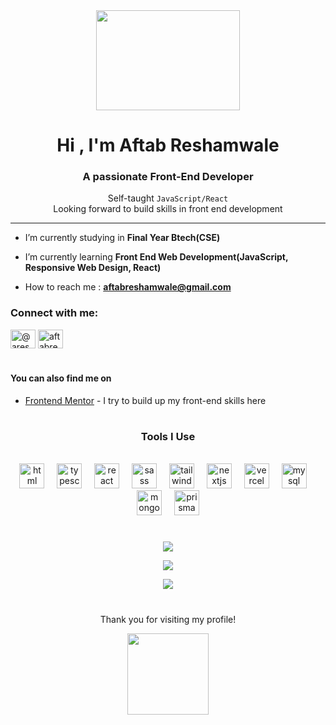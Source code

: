 <div align="center">
  <img  width="230" height="160"src="https://media1.tenor.com/m/34qNY2r67PgAAAAC/hi-hi-there.gif"/>
</div>

<div align="center">
<h1 align="center">Hi , I'm Aftab Reshamwale</h1>
<h3 align="center">A passionate Front-End Developer</h3>
  
Self-taught `JavaScript/React` <br/>Looking forward to build skills in front end development <br/>
</div>

----------------------------------------------------


- I’m currently studying in **Final Year Btech(CSE)**

- I’m currently learning **Front End Web Development(JavaScript, Responsive Web Design, React)**

- How to reach me : **aftabreshamwale@gmail.com**


<h3 align="left">Connect with me:</h3>
<p align="left">
<a href="https://twitter.com/@areshamwale" target="blank"><img align="center" src="https://raw.githubusercontent.com/rahuldkjain/github-profile-readme-generator/master/src/images/icons/Social/twitter.svg" alt="@areshamwale" height="30" width="40" /></a>
<a href="https://linkedin.com/in/aftabreshamwale" target="blank"><img align="center" src="https://raw.githubusercontent.com/rahuldkjain/github-profile-readme-generator/master/src/images/icons/Social/linked-in-alt.svg" alt="aftabreshamwale" height="30" width="40" /></a>
</p>



#
  
#### You can also find me on
- [Frontend Mentor](https://www.frontendmentor.io/profile/Aftab1112) - I try to build up my front-end skills here 


#

<div align="center">
 
### Tools I Use
<br/>

  <img src="https://skillicons.dev/icons?i=html" height="40" alt="html logo"  />
  <img width="12" />
  <img src="https://skillicons.dev/icons?i=ts" height="40" alt="typescript logo"  />
  <img width="12" />
  <img src="https://skillicons.dev/icons?i=react" height="40" alt="react logo"  />
  <img width="12" />
  <img src="https://skillicons.dev/icons?i=sass" height="40" alt="sass logo"  />
  <img width="12" />
  <img src="https://skillicons.dev/icons?i=tailwind" height="40" alt="tailwindcss logo"  />
  <img width="12" />
  <img src="https://skillicons.dev/icons?i=nextjs" height="40" alt="nextjs logo"  />
  <img width="12" />
  <img src="https://skillicons.dev/icons?i=vercel" height="40" alt="vercel logo"  />
  <img width="12" />
  <img src="https://skillicons.dev/icons?i=mysql" height="40" alt="mysql logo"  />
  <img width="12" />
  <img src="https://skillicons.dev/icons?i=mongodb" height="40" alt="mongodb logo"  />
  <img width="12" />
  <img src="https://skillicons.dev/icons?i=prisma" height="40" alt="prisma logo"  />

</div>

#

<div align="center">
 
![](https://github-readme-stats.vercel.app/api/top-langs/?username=atmahana&theme=tokyonight&hide_border=false&langs_count=4&include_all_commits=false&count_private=true&layout=compact)

![](https://github-readme-stats.vercel.app/api?username=atmahana&theme=tokyonight&hide_border=false&include_all_commits=true&count_private=true&hide_title=true&hide_rank=true)

![](https://github-readme-streak-stats.herokuapp.com/?user=atmahana&theme=tokyonight&hide_border=false)<br/>

</div>

#

<p align="center">Thank you for visiting my profile!</p>

<div align="center">
  <img height="130" src="https://cdn.betterttv.net/emote/5f6b6da762f49f0b2162e180/3x.webp"  />
</div>
